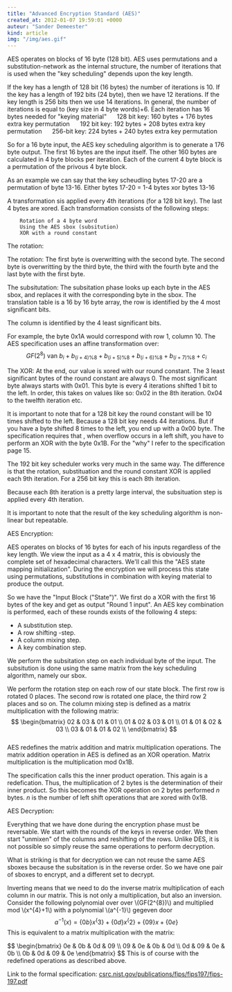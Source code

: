 ```yaml
---
title: "Advanced Encryption Standard (AES)"
created_at: 2012-01-07 19:59:01 +0000
auteur: "Sander Demeester"
kind: article
img: "/img/aes.gif"
---
```

AES operates on blocks of 16 byte (128 bit). 
AES uses permutations and a substitution-network as the internal structure, the number of iterations that is used when the "key scheduling" depends upon the key length.
<!-- more -->
If the key has a length of 128 bit (16 bytes) the number of iterations is 10. If the key has a length of 192 bits (24 byte), then we have 12 iterations. If the key length is 256 bits then we use 14 iterations. In general, the number of iterations is equal to (key size in 4 byte words)+6. Each iteration has 16 bytes needed for "keying material"
     128 bit key: 160 bytes + 176 bytes extra key permutation
     192 bit key: 192 bytes + 208 bytes extra key permutation
     256-bit key: 224 bytes + 240 bytes extra key permutation

So for a 16 byte input, the AES key scheduling algorithm is to generate a 176 byte output. The first 16 bytes are the input itself. The other 160 bytes are calculated in 4 byte blocks per iteration. Each of the current 4 byte block is a permutation of the privous 4 byte block.

As an example we can say that the key scheudling bytes 17-20 are a permutation of byte 13-16. Either bytes 17-20 = 1-4 bytes xor bytes 13-16

A transformation sis applied every 4th iterations (for a 128 bit key). The last 4 bytes are xored. Each transformation consists of the following steps:

		Rotation of a 4 byte word
		Using the AES sbox (subsitution)
		XOR with a round constant

The rotation:


The rotation:
The first byte is overwritting with the second byte.
The second byte is overwritting by the third byte, the third with the fourth byte and the last byte with the first byte.


The subsitutation:
The subsitation phase looks up each byte in the AES sbox, and replaces it with the corresponding byte in the sbox. The translation table is a 16 by 16 byte array, the row is identified by the 4 most significant bits.

The column is identified by the 4 least significant bits.

For example, the byte 0x1A would correspond with row 1, column 10.
The AES specification uses an affine transformation over:
<notextile>
$$GF(2^{8})\text{ van } b_{i} + b_{(i+4)\text{%}8} + b_{(i+5)\text{%}8} + b_{(i+6)\text{%}8} + b_{(i+7)\text{%}8} + c_{i}$$
</notextile>

The XOR:
At the end, our value is xored with our round constant. The 3 least significant bytes of the round constant are always 0. The most significant byte always starts with 0x01. This byte is every 4 iterations shifted 1 bit to the left. In order, this takes on values like so: 0x02 in the 8th iteration. 0x04 to the twelfth iteration etc.

It is important to note that for a 128 bit key the round constant will be 10 times shifted to the left. Because a 128 bit key needs 44 iterations. But if you have a byte shifted 8 times to the left, you end up with a 0x00 byte. The specification requires that , when overflow occurs in a left shift, you have to perform an XOR with the byte 0x1B. For the "why" I refer to the specification page 15.

The 192 bit key scheduler works very much in the same way. The difference is that the rotation, substituation and the round constant XOR is applied each 9th iteration.
For a 256 bit key this is each 8th iteration.
 
Because each 8th iteration is a pretty large interval, the subsituation step is applied every 4th iteration.


It is important to note that the result of the key scheduling algorithm is non-linear but repeatable.  

AES Encryption:

AES operates on blocks of 16 bytes for each of his inputs regardless of the key length. We view the input as a 4 x 4 matrix, this is obviously the complete set of hexadecimal characters. 
We'll call this the "AES state mapping initialization". During the encryption we will process this state using permutations, substitutions in combination with keying material to produce the output.


So we have the "Input Block ("State")". We first do a XOR with the first 16 bytes of the key and get as output "Round 1 input". An AES key combination is performed, each of these rounds exists of the following 4 steps:
- A substitution step.
- A row shifting -step.
- A column mixing step.
- A key combination step.

We perform the subsitation step on each individual byte of the input. The subsitution is done using the same matrix from the key scheduling algorithm, namely our sbox.


We perform the rotation step on each row of our state block.
The first row is rotated 0 places. The second row is rotated one place, the third row 2 places and so on.
The column mixing step is defined as a matrix multiplication with the following matrix:
<notextile>
$$ \begin{bmatrix}  
02 & 03 & 01 & 01 \\
01 & 02 & 03 & 01 \\
01 & 01 & 02 & 03 \\
03 & 01 & 01 & 02 \\
\end{bmatrix} $$  
</notextile>
AES redefines the matrix addition and matrix multiplication operations.
The matrix addition operation in AES is defined as an XOR operation. Matrix multiplication is the multiplication mod 0x1B.

The specification calls this the inner product operation. This again is a redefication. Thus, the multiplication of 2 bytes is the determination of their inner product.
So this becomes the XOR operation on 2 bytes performed $n$ bytes. $n$ is the number of left shift operations that are xored with 0x1B.

AES Decryption:

Everything that we have done during the encryption phase must be reversable. We start with the rounds of the keys in reverse order.
We then start "unmixen" of the columns and reshifting of the rows. Unlike DES, it is not possible so simply reuse the same operations to perform decryption.

What is striking is that for decryption we can not reuse the same AES sboxes because the subsitation is in the reverse order. So we have one pair of sboxes to encrypt, and a different set to decrypt.

Inverting means that we need to do the inverse matrix multiplication of each column in our matrix.
This is not only a multiplication, but also an inversion. Consider the following polynomial over 
over \\(GF(2^{8})\\) and multiplied mod \\(x^{4}+1\\) with a polynomial \\(a^{-1}\\)
 gegeven door 
<notextile>
$$ a^{-1}(x) = \{0b\}x^\{3\} + \{0d\}x^\{2\} + \{09\}x + \{0e\} $$ 
</notextile>
This is equivalent to a matrix multiplication with the matrix:

<notextile>
$$ \begin{bmatrix}
0e & 0b & 0d & 09 \\
09 & 0e & 0b & 0d \\
0d & 09 & 0e & 0b \\
0b & 0d & 09 & 0e 
\end{bmatrix} $$  
</notextile>
This is of course with the redefined operations as described above.

Link to the formal specification: <a href="csrc.nist.gov/publications/fips/fips197/fips-197.pdf">csrc.nist.gov/publications/fips/fips197/fips-197.pdf</a>
